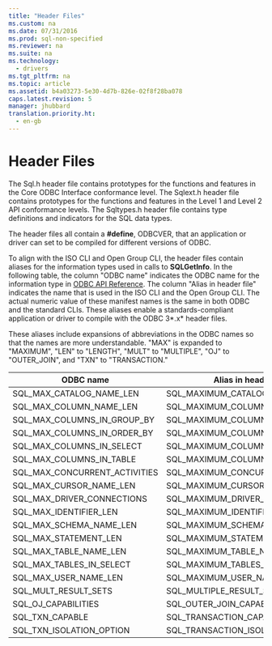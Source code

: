 ```yaml
---
title: "Header Files"
ms.custom: na
ms.date: 07/31/2016
ms.prod: sql-non-specified
ms.reviewer: na
ms.suite: na
ms.technology: 
  - drivers
ms.tgt_pltfrm: na
ms.topic: article
ms.assetid: b4a03273-5e30-4d7b-826e-02f8f28ba078
caps.latest.revision: 5
manager: jhubbard
translation.priority.ht: 
  - en-gb
---
```

# Header Files
The Sql.h header file contains prototypes for the functions and features in the Core ODBC Interface conformance level. The Sqlext.h header file contains prototypes for the functions and features in the Level 1 and Level 2 API conformance levels. The Sqltypes.h header file contains type definitions and indicators for the SQL data types.  
  
 The header files all contain a **#define**, ODBCVER, that an application or driver can set to be compiled for different versions of ODBC.  
  
 To align with the ISO CLI and Open Group CLI, the header files contain aliases for the information types used in calls to **SQLGetInfo**. In the following table, the column "ODBC name" indicates the ODBC name for the information type in [ODBC API Reference](../content/ODBC-API-Reference.md). The column "Alias in header file" indicates the name that is used in the ISO CLI and the Open Group CLI. The actual numeric value of these manifest names is the same in both ODBC and the standard CLIs. These aliases enable a standards-compliant application or driver to compile with the ODBC 3*.x* header files.  
  
 These aliases include expansions of abbreviations in the ODBC names so that the names are more understandable. "MAX" is expanded to "MAXIMUM", "LEN" to "LENGTH", "MULT" to "MULTIPLE", "OJ" to "OUTER_JOIN", and "TXN" to "TRANSACTION."  
  
|ODBC name|Alias in header file|  
|---------------|--------------------------|  
|SQL_MAX_CATALOG_NAME_LEN|SQL_MAXIMUM_CATALOG_NAME_LENGTH|  
|SQL_MAX_COLUMN_NAME_LEN|SQL_MAXIMUM_COLUMN_NAME_LENGTH|  
|SQL_MAX_COLUMNS_IN_GROUP_BY|SQL_MAXIMUM_COLUMNS_IN_GROUP_BY|  
|SQL_MAX_COLUMNS_IN_ORDER_BY|SQL_MAXIMUM_COLUMNS_IN_ORDER_BY|  
|SQL_MAX_COLUMNS_IN_SELECT|SQL_MAXIMUM_COLUMNS_IN_SELECT|  
|SQL_MAX_COLUMNS_IN_TABLE|SQL_MAXIMUM_COLUMNS_IN_TABLE|  
|SQL_MAX_CONCURRENT_ACTIVITIES|SQL_MAXIMUM_CONCURRENT_ACTIVITIES|  
|SQL_MAX_CURSOR_NAME_LEN|SQL_MAXIMUM_CURSOR_NAME_LENGTH|  
|SQL_MAX_DRIVER_CONNECTIONS|SQL_MAXIMUM_DRIVER_CONNECTIONS|  
|SQL_MAX_IDENTIFIER_LEN|SQL_MAXIMUM_IDENTIFIER_LENGTH|  
|SQL_MAX_SCHEMA_NAME_LEN|SQL_MAXIMUM_SCHEMA_NAME_LENGTH|  
|SQL_MAX_STATEMENT_LEN|SQL_MAXIMUM_STATEMENT_LENGTH|  
|SQL_MAX_TABLE_NAME_LEN|SQL_MAXIMUM_TABLE_NAME_LENGTH|  
|SQL_MAX_TABLES_IN_SELECT|SQL_MAXIMUM_TABLES_IN_SELECT|  
|SQL_MAX_USER_NAME_LEN|SQL_MAXIMUM_USER_NAME_LENGTH|  
|SQL_MULT_RESULT_SETS|SQL_MULTIPLE_RESULT_SETS|  
|SQL_OJ_CAPABILITIES|SQL_OUTER_JOIN_CAPABILITIES|  
|SQL_TXN_CAPABLE|SQL_TRANSACTION_CAPABLE|  
|SQL_TXN_ISOLATION_OPTION|SQL_TRANSACTION_ISOLATION_OPTION|
